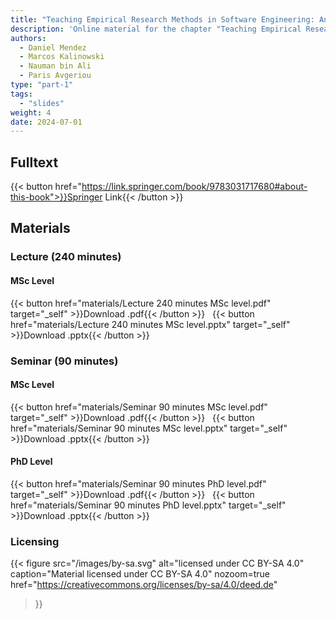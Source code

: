 ```yaml
---
title: "Teaching Empirical Research Methods in Software Engineering: An Editorial Introduction"
description: 'Online material for the chapter "Teaching Empirical Research Methods in Software Engineering: An Editorial Introduction"'
authors:
  - Daniel Mendez
  - Marcos Kalinowski
  - Nauman bin Ali
  - Paris Avgeriou
type: "part-1"
tags:
  - "slides"
weight: 4
date: 2024-07-01
---
```


## Fulltext

{{< button href="https://link.springer.com/book/9783031717680#about-this-book">}}Springer Link{{< /button >}}

## Materials

### Lecture (240 minutes)

#### MSc Level

{{< button href="materials/Lecture 240 minutes MSc level.pdf" target="_self" >}}Download .pdf{{< /button >}} &nbsp; {{< button href="materials/Lecture 240 minutes MSc level.pptx" target="_self" >}}Download .pptx{{< /button >}}

### Seminar (90 minutes)

#### MSc Level

{{< button href="materials/Seminar 90 minutes MSc level.pdf" target="_self" >}}Download .pdf{{< /button >}} &nbsp; {{< button href="materials/Seminar 90 minutes MSc level.pptx" target="_self" >}}Download .pptx{{< /button >}}

#### PhD Level

{{< button href="materials/Seminar 90 minutes PhD level.pdf" target="_self" >}}Download .pdf{{< /button >}} &nbsp; {{< button href="materials/Seminar 90 minutes PhD level.pptx" target="_self" >}}Download .pptx{{< /button >}}

### Licensing

{{< figure
    src="/images/by-sa.svg"
    alt="licensed under CC BY-SA 4.0"
    caption="Material licensed under CC BY-SA 4.0"
    nozoom=true
    href="https://creativecommons.org/licenses/by-sa/4.0/deed.de"
>}}
